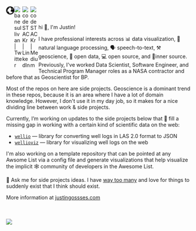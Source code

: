 [<img align="left" alt="http://justingosses.com/" width="22px" src="https://raw.githubusercontent.com/iconic/open-iconic/master/svg/globe.svg" />](http://justingosses.com/)
[<img align="left" alt="banesullivan | Twitter" width="22px" src="https://cdn.jsdelivr.net/npm/simple-icons@v3/icons/twitter.svg" />](https://twitter.com/JustinGinHou)
[<img align="left" alt="codeSTACKr | LinkedIn" width="22px" src="https://cdn.jsdelivr.net/npm/simple-icons@v3/icons/linkedin.svg" />](https://www.linkedin.com/in/justingosses/)
[<img align="left" alt="codeSTACKr | Medium" width="22px" src="https://external-content.duckduckgo.com/iu/?u=https%3A%2F%2Ftse1.mm.bing.net%2Fth%3Fid%3DOIP.RRQM4etf6NDK7XSSKYc8ygHaHa%26pid%3DApi&f=1" />](https://medium.com/@justinGOSSES)



<br />
<br />

hi :wave:, I'm Justin! 

I have professional interests across 📊 data visualization, 📝 natural language processing, 🗣️ speech-to-text, ⚒ geoscience, 📂 open data, 💻 open source, and 🏢inner source. Previously, I've worked Data Scientist, Software Engineer, and Technical Program Manager roles as a NASA contractor and before that as Geoscientist for BP.

<!-- I currently work as a NASA :rocket: contractor wearing many hats :tophat: Data Scientist, Software Engineer, and Technical Program Manager.
 -->
Most of the repos on here are side projects. Geoscience is a dominant trend in these repos, because it is an area where I have a lot of domain knowledge. However, I don't use it in my day job, so it makes for a nice dividing line between work & side projects.

Currently, I’m working on updates to the side projects below that 🔭 fill a missing gap in working with a certain kind of scientific data on the web:
- [`wellio`](https://github.com/JustinGOSSES/wellio.js) &mdash; library for converting well logs in LAS 2.0 format to JSON
- [`wellioviz`](https://github.com/JustinGOSSES/wellioviz) &mdash; library for visualizing well logs on the web

I'm also working on a template repository that can be pointed at any Awsome List via a config file and generate visualizations that help visualize the implicit 🕸️ community of developers in the Awesome List.

<!-- 🌱 After being on my "to-do" list for years, I have just started to learn <a href="https://observablehq.com/@justingosses/svg-rectangles">generative art</a> on <a href="https://observablehq.com/">Observable</a>. And no, what you'll find at that link is not any good and that's okay. -->

💬 Ask me for side projects ideas. I have <a href="https://github.com/JustinGOSSES/sideproject_planning/blob/master/README.md">way too many</a> and love for things to suddenly exist that I think should exist.

More information at [justingossses.com](https://justingosses.com)

<br />
<br />

<a href="https://github.com/anuraghazra/github-readme-stats">
  <img align="center" src="https://github-readme-stats.vercel.app/api?username=JustinGosses&hide=stars&show_icons=true&count_private=true" />
</a>
<!--
<a href="https://github.com/anuraghazra/convoychat">
  <img align="center" src="https://github-readme-stats.vercel.app/api/top-langs/?username=JustinGosses&hide=Jupyter%20Notebook&layout=compact" />
</a>
-->


<!--
**JustinGOSSES/JustinGOSSES** is a ✨ _special_ ✨ repository because its `README.md` (this file) appears on your GitHub profile.

Here are some ideas to get you started:

- 🔭 I’m currently working on ...
- 🌱 I’m currently learning ...
- 👯 I’m looking to collaborate on ...
- 🤔 I’m looking for help with ...
- 💬 Ask me about ...
- 📫 How to reach me: ...
- 😄 Pronouns: ...
- ⚡ Fun fact: ...
-->
